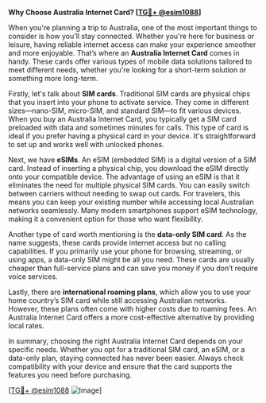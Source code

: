 **Why Choose Australia Internet Card? [[TG💪+ @esim1088](https://t.me/s/esim1088)]**

When you're planning a trip to Australia, one of the most important things to consider is how you'll stay connected. Whether you're here for business or leisure, having reliable internet access can make your experience smoother and more enjoyable. That’s where an **Australia Internet Card** comes in handy. These cards offer various types of mobile data solutions tailored to meet different needs, whether you're looking for a short-term solution or something more long-term.

Firstly, let's talk about **SIM cards**. Traditional SIM cards are physical chips that you insert into your phone to activate service. They come in different sizes—nano-SIM, micro-SIM, and standard SIM—to fit various devices. When you buy an Australia Internet Card, you typically get a SIM card preloaded with data and sometimes minutes for calls. This type of card is ideal if you prefer having a physical card in your device. It's straightforward to set up and works well with unlocked phones.

Next, we have **eSIMs**. An eSIM (embedded SIM) is a digital version of a SIM card. Instead of inserting a physical chip, you download the eSIM directly onto your compatible device. The advantage of using an eSIM is that it eliminates the need for multiple physical SIM cards. You can easily switch between carriers without needing to swap out cards. For travelers, this means you can keep your existing number while accessing local Australian networks seamlessly. Many modern smartphones support eSIM technology, making it a convenient option for those who want flexibility.

Another type of card worth mentioning is the **data-only SIM card**. As the name suggests, these cards provide internet access but no calling capabilities. If you primarily use your phone for browsing, streaming, or using apps, a data-only SIM might be all you need. These cards are usually cheaper than full-service plans and can save you money if you don’t require voice services.

Lastly, there are **international roaming plans**, which allow you to use your home country’s SIM card while still accessing Australian networks. However, these plans often come with higher costs due to roaming fees. An Australia Internet Card offers a more cost-effective alternative by providing local rates.

In summary, choosing the right Australia Internet Card depends on your specific needs. Whether you opt for a traditional SIM card, an eSIM, or a data-only plan, staying connected has never been easier. Always check compatibility with your device and ensure that the card supports the features you need before purchasing. 

[[TG💪+ @esim1088](https://t.me/s/esim1088) ![Image](https://i.postimg.cc/Y0z9fWf4/image.png)]
